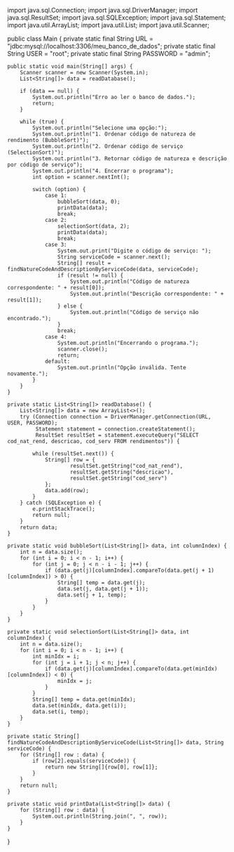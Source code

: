 import java.sql.Connection;
import java.sql.DriverManager;
import java.sql.ResultSet;
import java.sql.SQLException;
import java.sql.Statement;
import java.util.ArrayList;
import java.util.List;
import java.util.Scanner;

public class Main {
    private static final String URL = "jdbc:mysql://localhost:3306/meu_banco_de_dados";
    private static final String USER = "root";
    private static final String PASSWORD = "admin";

    public static void main(String[] args) {
        Scanner scanner = new Scanner(System.in);
        List<String[]> data = readDatabase();

        if (data == null) {
            System.out.println("Erro ao ler o banco de dados.");
            return;
        }

        while (true) {
            System.out.println("Selecione uma opção:");
            System.out.println("1. Ordenar código de natureza de rendimento (BubbleSort)");
            System.out.println("2. Ordenar código de serviço (SelectionSort)");
            System.out.println("3. Retornar código de natureza e descrição por código de serviço");
            System.out.println("4. Encerrar o programa");
            int option = scanner.nextInt();

            switch (option) {
                case 1:
                    bubbleSort(data, 0);
                    printData(data);
                    break;
                case 2:
                    selectionSort(data, 2);
                    printData(data);
                    break;
                case 3:
                    System.out.print("Digite o código de serviço: ");
                    String serviceCode = scanner.next();
                    String[] result = findNatureCodeAndDescriptionByServiceCode(data, serviceCode);
                    if (result != null) {
                        System.out.println("Código de natureza correspondente: " + result[0]);
                        System.out.println("Descrição correspondente: " + result[1]);
                    } else {
                        System.out.println("Código de serviço não encontrado.");
                    }
                    break;
                case 4:
                    System.out.println("Encerrando o programa.");
                    scanner.close();
                    return;
                default:
                    System.out.println("Opção inválida. Tente novamente.");
            }
        }
    }

    private static List<String[]> readDatabase() {
        List<String[]> data = new ArrayList<>();
        try (Connection connection = DriverManager.getConnection(URL, USER, PASSWORD);
             Statement statement = connection.createStatement();
             ResultSet resultSet = statement.executeQuery("SELECT cod_nat_rend, descricao, cod_serv FROM rendimentos")) {

            while (resultSet.next()) {
                String[] row = {
                        resultSet.getString("cod_nat_rend"),
                        resultSet.getString("descricao"),
                        resultSet.getString("cod_serv")
                };
                data.add(row);
            }
        } catch (SQLException e) {
            e.printStackTrace();
            return null;
        }
        return data;
    }

    private static void bubbleSort(List<String[]> data, int columnIndex) {
        int n = data.size();
        for (int i = 0; i < n - 1; i++) {
            for (int j = 0; j < n - i - 1; j++) {
                if (data.get(j)[columnIndex].compareTo(data.get(j + 1)[columnIndex]) > 0) {
                    String[] temp = data.get(j);
                    data.set(j, data.get(j + 1));
                    data.set(j + 1, temp);
                }
            }
        }
    }

    private static void selectionSort(List<String[]> data, int columnIndex) {
        int n = data.size();
        for (int i = 0; i < n - 1; i++) {
            int minIdx = i;
            for (int j = i + 1; j < n; j++) {
                if (data.get(j)[columnIndex].compareTo(data.get(minIdx)[columnIndex]) < 0) {
                    minIdx = j;
                }
            }
            String[] temp = data.get(minIdx);
            data.set(minIdx, data.get(i));
            data.set(i, temp);
        }
    }

    private static String[] findNatureCodeAndDescriptionByServiceCode(List<String[]> data, String serviceCode) {
        for (String[] row : data) {
            if (row[2].equals(serviceCode)) {
                return new String[]{row[0], row[1]};
            }
        }
        return null;
    }

    private static void printData(List<String[]> data) {
        for (String[] row : data) {
            System.out.println(String.join(", ", row));
        }
    }
}
